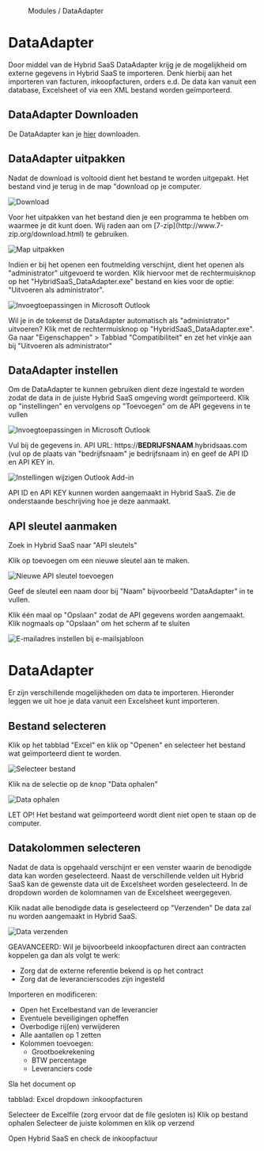 <properties>
	<page>
		<title>DataAdapter instellen</title>
	</page>
	<menu>
		<position>Modules / DataAdapter </position> 
		<title>DataAdapter instellen</title>
	</menu>
</properties>

# DataAdapter #

Door middel van de Hybrid SaaS DataAdapter krijg je de mogelijkheid om externe gegevens in Hybrid SaaS te importeren. Denk hierbij aan het importeren van facturen, inkoopfacturen, orders e.d. De data kan vanuit een database, Excelsheet of via een XML bestand worden geïmporteerd. 

## DataAdapter Downloaden ##

De DataAdapter kan je [hier](http://hybridsaas.com/support) downloaden.

## DataAdapter uitpakken ##

Nadat de download is voltooid dient het bestand te worden uitgepakt. Het bestand vind je terug in de map "download op je computer.

![Download](images/dowload-dataadapter.jpg) 

<div class="info">
Voor het uitpakken van het bestand dien je een programma te hebben om waarmee je dit kunt doen. Wij raden aan om [7-zip](http://www.7-zip.org/download.html) te gebruiken. 
</div>

![Map uitpakken](images/map-uitpakken.jpg)

<div class="info">
Indien er bij het openen een foutmelding verschijnt, dient het openen als "administrator" uitgevoerd te worden. Klik hiervoor met de rechtermuisknop op het "HybridSaaS_DataAdapter.exe" bestand en kies voor de optie: "Uitvoeren als administrator". 
</div>

![Invoegtoepassingen in Microsoft Outlook](images/uitvoeren-als-administrator.jpg)

<div class="info">
Wil je in de tokemst de DataAdapter automatisch als "administrator" uitvoeren? Klik met de rechtermuisknop op "HybridSaaS_DataAdapter.exe". Ga naar "Eigenschappen" > Tabblad "Compatibiliteit" en zet het vinkje aan bij "Uitvoeren als administrator"
</div>

## DataAdapter instellen ##

Om de DataAdapter te kunnen gebruiken dient deze ingestald te worden zodat de data in de juiste Hybrid SaaS omgeving wordt geïmporteerd. Klik op "instellingen" en vervolgens op "Toevoegen" om de API gegevens in te vullen

![Invoegtoepassingen in Microsoft Outlook](images/instellingen.jpg)

Vul bij de gegevens in. API URL: https://**BEDRIJFSNAAM**.hybridsaas.com (vul op de plaats van "bedrijfsnaam" je bedrijfsnaam in) en geef de API ID en API KEY in.

![Instellingen wijzigen Outlook Add-in ](images/API-gegevens-invullen.jpg)

<div class="info">
API ID en API KEY kunnen worden aangemaakt in Hybrid SaaS. Zie de onderstaande beschrijving hoe je deze aanmaakt.
</div>

## API sleutel aanmaken ##

Zoek in Hybrid SaaS naar "API sleutels" 

Klik op toevoegen om een nieuwe sleutel aan te maken. 

![Nieuwe API sleutel toevoegen](images/toevoegen.jpg)

Geef de sleutel een naam door bij "Naam" bijvoorbeeld "DataAdapter" in te vullen.

Klik één maal op "Opslaan" zodat de API gegevens worden aangemaakt. Klik nogmaals op "Opslaan" om het scherm af te sluiten

![E-mailadres instellen bij e-mailsjabloon](images/API-gegevens-aanmaken.jpg)


# DataAdapter #

Er zijn verschillende mogelijkheden om data te importeren. Hieronder leggen we uit hoe je data vanuit een Excelsheet kunt importeren.

## Bestand selecteren ##

Klik op het tabblad "Excel" en klik op "Openen" en selecteer het bestand wat geïmporteerd dient te worden.

![Selecteer bestand](images/selecteer-bestand.jpg)

Klik na de selectie op de knop "Data ophalen"

![Data ophalen](images/data-ophalen.jpg)

<div class="info">
LET OP! Het bestand wat geïmporteerd wordt dient niet open te staan op de computer.
</div>

## Datakolommen selecteren ##

Nadat de data is opgehaald verschijnt er een venster waarin de benodigde data kan worden geselecteerd. Naast de verschillende velden uit Hybrid SaaS kan de gewenste data uit de Excelsheet worden geselecteerd. In de dropdown worden de kolomnamen van de Excelsheet weergegeven. 

Klik nadat alle benodigde data is geselecteerd op "Verzenden" De data zal nu worden aangemaakt in Hybrid SaaS.

![Data verzenden](images/Verzend.jpg)

<div class="info">
GEAVANCEERD: Wil je bijvoorbeeld inkoopfacturen direct aan contracten koppelen ga dan als volgt te werk:

- Zorg dat de externe referentie bekend is op het contract
- Zorg dat de leverancierscodes zijn ingesteld


Importeren en modificeren:

- Open het Excelbestand van de leverancier
- Eventuele beveiligingen opheffen
- Overbodige rij(en) verwijderen
- Alle aantallen op 1 zetten
- Kolommen toevoegen:
	- Grootboekrekening
	- BTW percentage
	- Leveranciers code

Sla het document op

tabblad: Excel 
dropdown :inkoopfacturen

Selecteer de Excelfile (zorg ervoor dat de file gesloten is)
Klik op bestand ophalen
Selecteer de juiste kolommen en klik op verzend

Open Hybrid SaaS en check de inkoopfactuur
</div> 